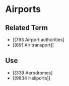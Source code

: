 # Airports  

## Related Term

- [[793 Airport authorities]
- [[691 Air transport]]  

## Use

- [[339 Aerodromes]
- [[9834 Heliports]]  

